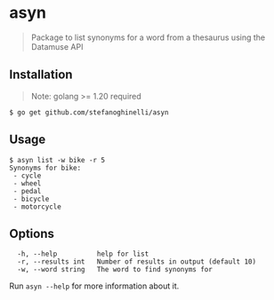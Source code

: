 # asyn

> Package to list synonyms for a word from a thesaurus using the Datamuse API 

## Installation

> Note: golang >= 1.20 required

```
$ go get github.com/stefanoghinelli/asyn
```

## Usage

```
$ asyn list -w bike -r 5
Synonyms for bike:
 - cycle
 - wheel
 - pedal
 - bicycle
 - motorcycle
```

## Options

```
  -h, --help          help for list
  -r, --results int   Number of results in output (default 10)
  -w, --word string   The word to find synonyms for
```

Run `asyn --help` for more information about it.
